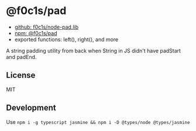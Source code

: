 # @f0c1s/pad

- [github: f0c1s/node-pad.lib](https://github.com/f0c1s/node-pad.lib)
- [npm: @f0c1s/pad](https://www.npmjs.com/package/@f0c1s/pad)
- exported functions: left(), right(), and more

A string padding utility from back when String in JS didn't have padStart and padEnd.

## License

MIT

## Development

Use `npm i -g typescript jasmine && npm i -D @types/node @types/jasmine`
